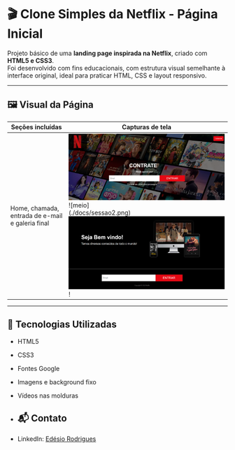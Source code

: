# 🎬 Clone Simples da Netflix - Página Inicial

Projeto básico de uma **landing page inspirada na Netflix**, criado com **HTML5 e CSS3**.  
Foi desenvolvido com fins educacionais, com estrutura visual semelhante à interface original, ideal para praticar HTML, CSS e layout responsivo.

---

## 🖼️ Visual da Página

| Seções incluídas | Capturas de tela |
|------------------|------------------|
| Home, chamada, entrada de e-mail e galeria final | ![home](./docs/home.png)<br>![meio]<br>(./docs/sessao2.png)![fim](./docs/fim.png)<br>!|

---

## 🧱 Tecnologias Utilizadas

- HTML5  
- CSS3  
- Fontes Google  
- Imagens e background fixo  
- Vídeos nas molduras

- ## 📬 Contato 
- LinkedIn: [Edésio Rodrigues](https://www.linkedin.com/in/devedesio-rodrigues/)
